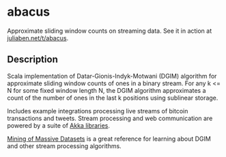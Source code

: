 # abacus

Approximate sliding window counts on streaming data. See it in action at [juliaben.net/t/abacus](http://juliaben.net/t/abacus/).

## Description 

Scala implementation of Datar-Gionis-Indyk-Motwani (DGIM) algorithm for approximate sliding window counts of ones in a binary stream. For any k <= N for some fixed window length N, the DGIM algorithm approximates a count of the number of ones in the last k positions using sublinear storage. 

Includes example integrations processing live streams of bitcoin transactions and tweets. Stream processing and web communication are powered by a suite of [Akka libraries](https://akka.io/docs/).

[Mining of Massive Datasets](http://www.mmds.org/) is a great reference for learning about DGIM and other stream processing algorithms. 